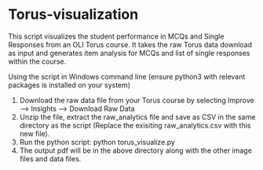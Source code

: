 # Torus-visualization

This script visualizes the student performance in MCQs and Single Responses from an OLI Torus course. It takes the raw Torus data download as input and generates item analysis for MCQs and list of single responses within the course.

Using the script in Windows command line (ensure python3 with relevant packages is installed on your system)

1. Download the raw data file from your Torus course by selecting Improve --> Insights --> Download Raw Data
2. Unzip the file, extract the raw_analytics file and save as CSV in the same directory as the script (Replace the exisiting raw_analytics.csv with this new file). 
3. Run the python script: python torus_visualize.py 
4. The output pdf will be in the above directory along with the other image files and data files. 


